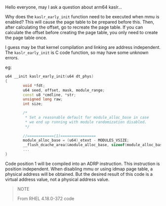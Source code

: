 Hello everyone, may I ask a question about arm64 kaslr...

Why does the `kaslr_early_init` function need to be 
executed when mmu is enabled? This will cause the 
page table to be prepared before this. Then, after
calculating the offset, go to recreate the page table. 
If you can calculate the offset before creating the page table, 
you only need to create the page table once.


I guess may be that kernel compilation and linking are 
address independent. The `kaslr_early_init` is C code function, so may 
have some unknown errors.

eg: 
```cpp
u64 __init kaslr_early_init(u64 dt_phys)
{
        void *fdt;
        u64 seed, offset, mask, module_range;
        const u8 *cmdline, *str;
        unsigned long raw;
        int size;

        /*
         * Set a reasonable default for module_alloc_base in case
         * we end up running with module randomization disabled.
         */
        
        //============(1)================
        module_alloc_base = (u64)_etext - MODULES_VSIZE;
        __flush_dcache_area(&module_alloc_base, sizeof(module_alloc_base));
        ...
}
```

Code position 1 will be compiled into an ADRP instruction. This 
instruction is position independent.  When disabling mmu or using 
idmap page table, a physical address will be obtained. But the 
desired result of  this code is a virtual address value, not a 
physical address value.

> NOTE
>
> From RHEL 4.18.0-372 code

